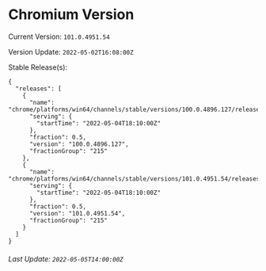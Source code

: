 # Chromium Version

Current Version: `101.0.4951.54`

Version Update: `2022-05-02T16:08:00Z`

Stable Release(s):
```
{
  "releases": [
    {
      "name": "chrome/platforms/win64/channels/stable/versions/100.0.4896.127/releases/1651687800",
      "serving": {
        "startTime": "2022-05-04T18:10:00Z"
      },
      "fraction": 0.5,
      "version": "100.0.4896.127",
      "fractionGroup": "215"
    },
    {
      "name": "chrome/platforms/win64/channels/stable/versions/101.0.4951.54/releases/1651687800",
      "serving": {
        "startTime": "2022-05-04T18:10:00Z"
      },
      "fraction": 0.5,
      "version": "101.0.4951.54",
      "fractionGroup": "215"
    }
  ]
}
```

###### Last Update: `2022-05-05T14:00:00Z`
